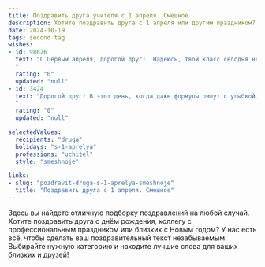 ```yaml
---
title: Поздравить друга учителя с 1 апреля. Смешное
description: Хотите поздравить друга с 1 апреля или другим праздником? Наш ИИ создаст незабываемое поздравление, а вы обязательно выделитесь среди других.  
date: 2024-10-19
tags: second tag
wishes:
- id: 98676
  text: "С Первым апреля, дорогой друг!  Надеюсь, твой класс сегодня не устроил тебе грандиозный розыгрыш, а если и устроил, то лишь такой, чтобы потом можно было посмеяться от души!  Желаю тебе моря терпения, океана юмора и чтобы все твои ученики были хоть чуть-чуть умнее, чем кажется на первый взгляд!  Пусть этот день будет полон позитива и неожиданных, но приятных моментов!
  "
  rating: "0"
  updated: "null"
- id: 3424
  text: "Дорогой друг! В этот день, когда даже формулы пишут с улыбкой, а логарифмы пляшут польку, хочу поздравить тебя с 1 апреля! Пусть твои ученики удивляют тебя только гениальными ответами (ну, или хотя бы очень смешными), а директор радует премиями, размером с число Пи после запятой! С праздником, учитель!
  "
  rating: "0"
  updated: "null"

selectedValues:
  recipients: "druga"
  holidays: "s-1-aprelya"
  professions: "uchitel"
  style: "smeshnoje"

links:
- slug: "pozdravit-druga-s-1-aprelya-smeshnoje"
  title: "Поздравить друга с 1 апреля. Смешное"
---
```


Здесь вы найдете отличную подборку поздравлений на любой случай.
Хотите поздравить друга с днём рождения, коллегу с профессиональным праздником или близких с Новым годом? У нас есть всё, чтобы сделать ваш поздравительный текст незабываемым. Выбирайте нужную категорию и находите лучшие слова для ваших близких и друзей!
